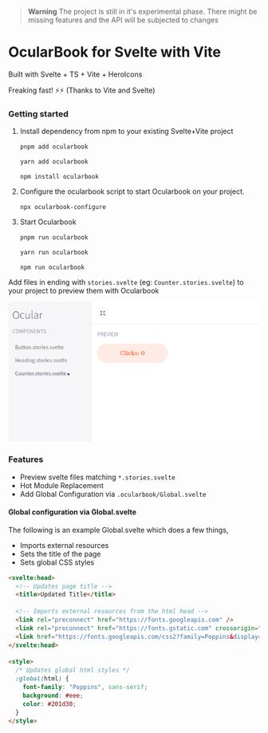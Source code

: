 > **Warning**
> The project is still in it's experimental phase. There might be missing features and the API will be subjected to changes

# OcularBook for Svelte with Vite

Built with Svelte + TS + Vite + HeroIcons

Freaking fast! ⚡⚡ (Thanks to Vite and Svelte)

### Getting started

1. Install dependency from npm to your existing Svelte+Vite project

    ```
    pnpm add ocularbook
    ```

    ```
    yarn add ocularbook
    ```

    ```
    npm install ocularbook
    ```

2. Configure the ocularbook script to start Ocularbook on your project.

    ```
    npx ocularbook-configure
    ```

3. Start Ocularbook

    ```
    pnpm run ocularbook
    ```

    ```
    yarn run ocularbook
    ```

    ```
    npm run ocularbook
    ```

Add files in ending with `stories.svelte` (eg: `Counter.stories.svelte`) to your project to preview them with Ocularbook

![Screenshot of Ocularbook](docs/screenshot.png)

### Features

- Preview svelte files matching `*.stories.svelte`
- Hot Module Replacement
- Add Global Configuration via `.ocularbook/Global.svelte`

#### Global configuration via Global.svelte

The following is an example Global.svelte which does a few things,

- Imports external resources
- Sets the title of the page
- Sets global CSS styles

```html
<svelte:head>
  <!-- Updates page title -->
  <title>Updated Title</title>

  <!-- Imports external resources from the html head -->
  <link rel="preconnect" href="https://fonts.googleapis.com" />
  <link rel="preconnect" href="https://fonts.gstatic.com" crossorigin="anonymous" />
  <link href="https://fonts.googleapis.com/css2?family=Poppins&display=swap" rel="stylesheet" />
</svelte:head>

<style>
  /* Updates global html styles */
  :global(html) {
    font-family: "Poppins", sans-serif;
    background: #eee;
    color: #201d30;
  }
</style>
```
